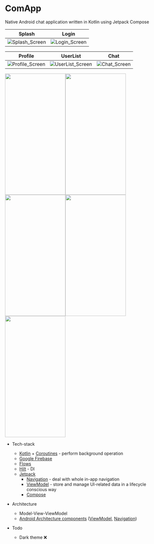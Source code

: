 # ComApp

Native Android chat application written in Kotlin using Jetpack Compose

Splash | Login 
 -----| -----
![Splash_Screen](https://user-images.githubusercontent.com/50905347/155622233-f76ff3d7-da3d-47e9-89a2-e401bd0887b7.png) | ![Login_Screen](https://user-images.githubusercontent.com/50905347/155622238-9d075029-19e7-4fb3-a77d-71ba996d41f1.png)

Profile | UserList | Chat
 -----| ----- | --
![Profile_Screen](https://user-images.githubusercontent.com/50905347/155625124-632ecdca-455b-44cc-9d61-31fda659f181.png) | ![UserList_Screen](https://user-images.githubusercontent.com/50905347/155622809-ed653d79-3f46-4b37-985f-24cdf5107abb.png) | ![Chat_Screen](https://user-images.githubusercontent.com/50905347/155622823-aecda25e-2e06-45f1-8de4-7550f2597cfb.png)


<img src="https://user-images.githubusercontent.com/50905347/155622233-f76ff3d7-da3d-47e9-89a2-e401bd0887b7.png" width="200" height="400"><img src="https://user-images.githubusercontent.com/50905347/155622238-9d075029-19e7-4fb3-a77d-71ba996d41f1.png" width="200" height="400"><img src="https://user-images.githubusercontent.com/50905347/155625124-632ecdca-455b-44cc-9d61-31fda659f181.png" width="200" height="400"><img src="https://user-images.githubusercontent.com/50905347/155622809-ed653d79-3f46-4b37-985f-24cdf5107abb.png" width="200" height="400"><img src="https://user-images.githubusercontent.com/50905347/155622823-aecda25e-2e06-45f1-8de4-7550f2597cfb.png" width="200" height="400"> 

* Tech-stack
    * [Kotlin](https://kotlinlang.org/) + [Coroutines](https://kotlinlang.org/docs/reference/coroutines-overview.html) - perform background operation
    * [Google Firebase](https://firebase.google.com)
    * [Flows](https://developer.android.com/kotlin/flow)
    * [Hilt](https://github.com/google/dagger) - DI
    * [Jetpack](https://developer.android.com/jetpack)
        * [Navigation](https://developer.android.com/topic/libraries/architecture/navigation/) - deal with whole in-app navigation      
        * [ViewModel](https://developer.android.com/topic/libraries/architecture/viewmodel) - store and manage UI-related data in a lifecycle conscious way
        * [Compose](https://developer.android.com/jetpack/compose)
* Architecture
    * Model-View-ViewModel
    * [Android Architecture components](https://developer.android.com/topic/libraries/architecture) ([ViewModel](https://developer.android.com/topic/libraries/architecture/viewmodel), [Navigation](https://developer.android.com/jetpack/androidx/releases/navigation))
 
 * Todo
   * Dark theme ❌


